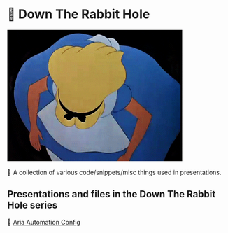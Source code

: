 # 🐇 Down The Rabbit Hole

![Alice in Wonderland Alice](assets/dtrb-alice.gif)

📕 A collection of various code/snippets/misc things used in presentations.

## Presentations and files in the Down The Rabbit Hole series

📜 [Aria Automation Config](/AriaAutomationConfig)
